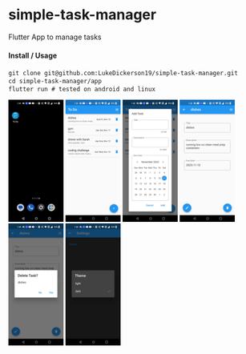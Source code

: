 # simple-task-manager
Flutter App to manage tasks

#### Install / Usage
```
git clone git@github.com:LukeDickerson19/simple-task-manager.git
cd simple-task-manager/app
flutter run # tested on android and linux
```

<p float="left">
  <img src="/images/screenshots/app_icon.jpg?raw=true" width="110" height="244">
  <img src="/images/screenshots/four_tasks_to_do.jpg?raw=true" width="110" height="244">
  <img src="/images/screenshots/add_task.jpg?raw=true" width="110" height="244">
  <img src="/images/screenshots/task_details_page.jpg?raw=true" width="110" height="244">
  <img src="/images/screenshots/delete_task_from_task_details_page.jpg?raw=true" width="110" height="244">
  <img src="/images/screenshots/dark_theme.jpg?raw=true" width="110" height="244">
</p>
